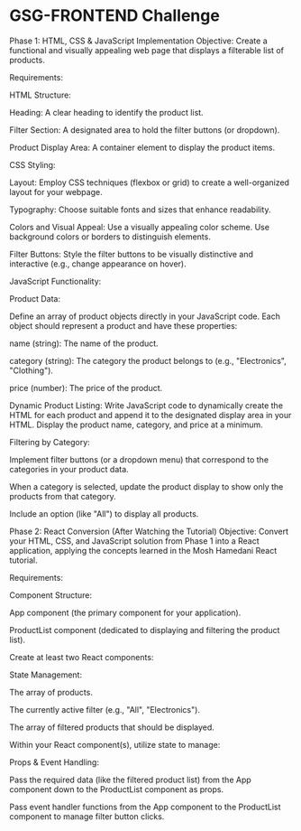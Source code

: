 ﻿# GSG-FRONTEND Challenge

 Phase 1: HTML, CSS & JavaScript Implementation
Objective: Create a functional and visually appealing web page that displays a filterable list of products.

Requirements:

HTML Structure:

Heading: A clear heading to identify the product list.

Filter Section: A designated area to hold the filter buttons (or dropdown).

Product Display Area: A container element to display the product items.

CSS Styling:

Layout: Employ CSS techniques (flexbox or grid) to create a well-organized layout for your webpage.

Typography: Choose suitable fonts and sizes that enhance readability.

Colors and Visual Appeal: Use a visually appealing color scheme. Use background colors or borders to distinguish elements.

Filter Buttons: Style the filter buttons to be visually distinctive and interactive (e.g., change appearance on hover).

JavaScript Functionality:

Product Data:

Define an array of product objects directly in your JavaScript code. Each object should represent a product and have these properties:

name (string): The name of the product.

category (string): The category the product belongs to (e.g., "Electronics", "Clothing").

price (number): The price of the product.

Dynamic Product Listing:
Write JavaScript code to dynamically create the HTML for each product and append it to the designated display area in your HTML. Display the product name, category, and price at a minimum.

Filtering by Category:

Implement filter buttons (or a dropdown menu) that correspond to the categories in your product data.

When a category is selected, update the product display to show only the products from that category.

Include an option (like "All") to display all products.

 

Phase 2: React Conversion (After Watching the Tutorial)
Objective: Convert your HTML, CSS, and JavaScript solution from Phase 1 into a React application, applying the concepts learned in the Mosh Hamedani React tutorial.

Requirements:

Component Structure:

App component (the primary component for your application).

ProductList component (dedicated to displaying and filtering the product list).

Create at least two React components:

State Management:

The array of products.

The currently active filter (e.g., "All", "Electronics").

The array of filtered products that should be displayed.

Within your React component(s), utilize state to manage:

Props & Event Handling:

Pass the required data (like the filtered product list) from the App component down to the ProductList component as props.

Pass event handler functions from the App component to the ProductList component to manage filter button clicks.

